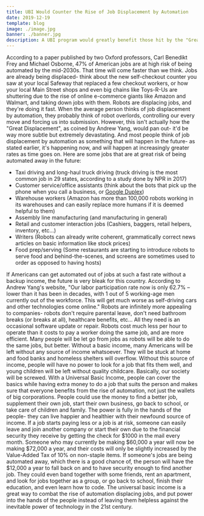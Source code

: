 ```yaml
---
title: UBI Would Counter the Rise of Job Displacement by Automation
date: 2019-12-19
template: blog
image: ./image.jpg
banner: ./banner.jpg
description: A UBI program would greatly benefit those hit by the "Great Displacement", as Andrew Yang calls it. 
---
```


  According to a paper published by two Oxford professors, Carl Benedikt Frey and Michael Osborne, 47% of American jobs are at high risk of being automated by the mid-2030s. That time will come faster than we think. Jobs are already being displaced- think about the new self-checkout counter you saw at your local Safeway that replaced a few checkout workers, or how your local Main Street shops and even big chains like Toys-R-Us are shuttering due to the rise of online e-commerce giants like Amazon and Walmart, and taking down jobs with them. Robots are displacing jobs, and they're doing it fast. When the average person thinks of job displacement by automation, they probably think of robot overlords, controlling our every move and forcing us into submission. However, this isn't actually how the "Great Displacement", as coined by Andrew Yang, would pan out- it'd be way more subtle but extremely devastating. And most people think of job displacement by automation as something that will happen in the future- as stated earlier, it's happening now, and will happen at  increasingly greater rates as time goes on. Here are some jobs that are at great risk of being automated away in the future:
  * Taxi driving and long-haul truck driving (truck driving is the most common job in 29 states, according to a study done by NPR in 2017)
  * Customer service/office assistants (think about the bots that pick up the phone when you call a business, or [Google Duplex](https://www.youtube.com/watch?v=D5VN56jQMWM)) 
  * Warehouse workers (Amazon has more than 100,000 robots working in its warehouses and can easily replace more humans if it is deemed helpful to them)
  * Assembly line manufacturing (and manufacturing in general)
  * Retail and customer interaction jobs (Cashiers, baggers, retail helpers, inventory, etc...)
  * Writers (Robots can already write coherent, grammatically correct news articles on basic information like stock prices)
  * Food prep/serving (Some restaurants are starting to introduce robots to serve food and behind-the-scenes, and screens are sometimes used to order as opposed to having hosts)

  If Americans can get automated out of jobs at such a fast rate without a backup income, the future is very bleak for this country. According to Andrew Yang's website, "Our labor participation rate now is only 62.7% – lower than it has been in decades, with 1 out of 5 working-age men currently out of the workforce. This will get much worse as self-driving cars and other technologies come online." Robots are infinitely more appealing to companies- robots don't require parental leave, don't need bathroom breaks (or breaks at all), healthcare benefits, etc... All they need is an occasional software update or repair. Robots cost much less per hour to operate than it costs to pay a worker doing the same job, and are more efficient. Many people will be let go from jobs as robots will be able to do the same jobs, but better. Without a basic income, many Americans will be left without any source of income whatsoever. They will be stuck at home and food banks and homeless shelters will overflow. Without this source of income, people will have no power to look for a job that fits them well, and young children will be left without quality childcare. Basically, our society will be screwed. With a Universal Basic Income, people can cover the basics while having extra money to do a job that suits the person and makes sure that everyone benefits from the rise of automation, not just the wallets of big corporations. People could use the money to find a better job, supplement their own job, start their own business, go back to school, or take care of children and family. The power is fully in the hands of the people- they can live happier and healthier with their newfound source of income. If a job starts paying less or a job is at risk, someone can easily leave and join another company or start their own due to the financial security they receive by getting the check for $1000 in the mail every month. Someone who may currently be making $60,000 a year will now be making $72,000 a year, and their costs will only be slightly increased by the Value-Added Tax of 10% on non-staple items. If someone's jobs are being automated away, which there is a good chance of, the person will have the $12,000 a year to fall back on and to have security enough to find another job. They could even band together with some friends, rent an apartment, and look for jobs together as a group, or go back to school, finish their education, and even learn how to code. The universal basic income is a great way to combat the rise of automation displacing jobs, and put power into the hands of the people instead of leaving them helpless against the inevitable power of technology in the 21st century. 